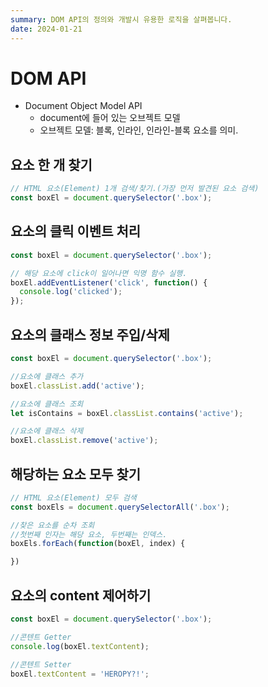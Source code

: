```yaml
---
summary: DOM API의 정의와 개발시 유용한 로직을 살펴봅니다.
date: 2024-01-21
---
```


# DOM API
- Document Object Model API
  - document에 들어 있는 오브젝트 모델
  - 오브젝트 모델: 블록, 인라인, 인라인-블록 요소를 의미.

## 요소 한 개 찾기

```javascript
// HTML 요소(Element) 1개 검색/찾기.(가장 먼저 발견된 요소 검색)
const boxEl = document.querySelector('.box');
```

## 요소의 클릭 이벤트 처리

```javascript
const boxEl = document.querySelector('.box');

// 해당 요소에 click이 일어나면 익명 함수 실행.
boxEl.addEventListener('click', function() {
  console.log('clicked');
});
```

## 요소의 클래스 정보 주입/삭제

```javascript
const boxEl = document.querySelector('.box');

//요소에 클래스 추가
boxEl.classList.add('active');

//요소에 클래스 조회
let isContains = boxEl.classList.contains('active');

//요소에 클래스 삭제
boxEl.classList.remove('active');
```

## 해당하는 요소 모두 찾기

```javascript
// HTML 요소(Element) 모두 검색
const boxEls = document.querySelectorAll('.box');

//찾은 요소를 순차 조회
//첫번째 인자는 해당 요소, 두번째는 인덱스.
boxEls.forEach(function(boxEl, index) {

})
```


## 요소의 content 제어하기

```javascript
const boxEl = document.querySelector('.box');

//콘텐트 Getter
console.log(boxEl.textContent);

//콘텐트 Setter
boxEl.textContent = 'HEROPY?!';
```
